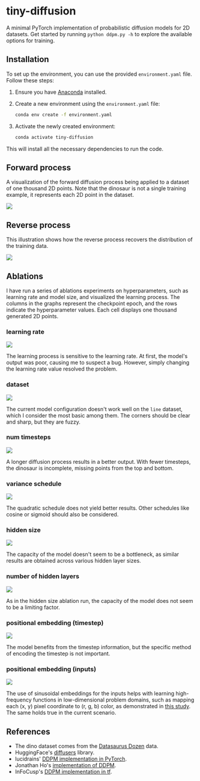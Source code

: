 # tiny-diffusion

A minimal PyTorch implementation of probabilistic diffusion models for 2D datasets. Get started by running `python ddpm.py -h` to explore the available options for training.

## Installation

To set up the environment, you can use the provided `environment.yaml` file. Follow these steps:

1. Ensure you have [Anaconda](https://www.anaconda.com/products/distribution) installed.
2. Create a new environment using the `environment.yaml` file:

    ```sh
    conda env create -f environment.yaml
    ```

3. Activate the newly created environment:

    ```sh
    conda activate tiny-diffusion
    ```

This will install all the necessary dependencies to run the code.

## Forward process

A visualization of the forward diffusion process being applied to a dataset of one thousand 2D points. Note that the dinosaur is not a single training example, it represents each 2D point in the dataset.

![](static/forward.png)

## Reverse process

This illustration shows how the reverse process recovers the distribution of the training data.

![](static/reverse.png)

## Ablations

I have run a series of ablations experiments on hyperparameters, such as learning rate and model size, and visualized the learning process. The columns in the graphs represent the checkpoint epoch, and the rows indicate the hyperparameter values. Each cell displays one thousand generated 2D points.

### learning rate

![](static/learning_rate.png)

The learning process is sensitive to the learning rate. At first, the model's output was poor, causing me to suspect a bug. However, simply changing the learning rate value resolved the problem.

### dataset

![](static/datasets.png)

The current model configuration doesn't work well on the `line` dataset, which I consider the most basic among them. The corners should be clear and sharp, but they are fuzzy.

### num timesteps

![](static/num_timesteps.png)

A longer diffusion process results in a better output. With fewer timesteps, the dinosaur is incomplete, missing points from the top and bottom.

### variance schedule

![](static/beta_schedule.png)

The quadratic schedule does not yield better results. Other schedules like cosine or sigmoid should also be considered.

### hidden size

![](static/hidden_size.png)

The capacity of the model doesn't seem to be a bottleneck, as similar results are obtained across various hidden layer sizes.

### number of hidden layers

![](static/num_hidden_layers.png)

As in the hidden size ablation run, the capacity of the model does not seem to be a limiting factor.

### positional embedding (timestep)

![](static/time_embedding.png)

The model benefits from the timestep information, but the specific method of encoding the timestep is not important.

### positional embedding (inputs)

![](static/input_embedding.png)

The use of sinusoidal embeddings for the inputs helps with learning high-frequency functions in low-dimensional problem domains, such as mapping each (x, y) pixel coordinate to (r, g, b) color, as demonstrated in [this study](https://bmild.github.io/fourfeat/). The same holds true in the current scenario.

## References

* The dino dataset comes from the [Datasaurus Dozen](https://www.autodesk.com/research/publications/same-stats-different-graphs) data.
* HuggingFace's [diffusers](https://github.com/huggingface/diffusers) library.
* lucidrains' [DDPM implementation in PyTorch](https://github.com/lucidrains/denoising-diffusion-pytorch).
* Jonathan Ho's [implementation of DDPM](https://github.com/hojonathanho/diffusion).
* InFoCusp's [DDPM implementation in tf](https://github.com/InFoCusp/diffusion_models).

